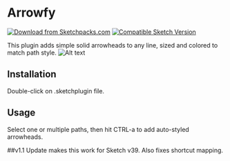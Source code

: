# Arrowfy
[![Download from Sketchpacks.com](https://badges.sketchpacks.com/plugins/com.jocelynlin.sketch.arrowfy/version.svg)](https://api.sketchpacks.com/v1/plugins/com.jocelynlin.sketch.arrowfy/download) [![Compatible Sketch Version](https://badges.sketchpacks.com/plugins/com.jocelynlin.sketch.arrowfy/compatibility.svg)](https://sketchpacks.com/joclin/arrowfy)

This plugin adds simple solid arrowheads to any line, sized and colored to match path style.
![Alt text](https://github.com/joclin/arrowfy/blob/master/arrowfy_scrnshot.png)

## Installation
Double-click on .sketchplugin file.

## Usage
Select one or multiple paths, then hit CTRL-a to add auto-styled
arrowheads.

##v1.1
Update makes this work for Sketch v39. Also fixes shortcut mapping.
